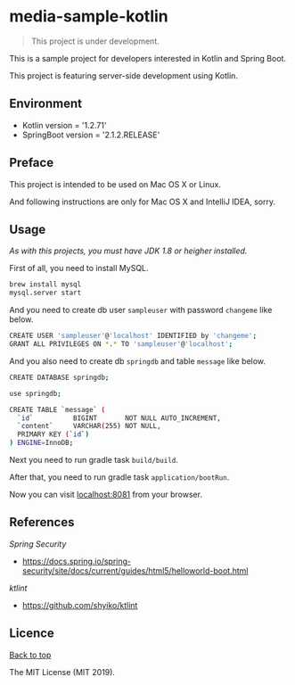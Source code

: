 # media-sample-kotlin

> This project is under development.

This is a sample project for developers interested in Kotlin and Spring Boot.

This project is featuring server-side development using Kotlin.

## Environment

* Kotlin version = '1.2.71'
* SpringBoot version = '2.1.2.RELEASE'

## Preface

This project is intended to be used on Mac OS X or Linux.

And following instructions are only for Mac OS X and IntelliJ IDEA, sorry.

## Usage

*As with this projects, you must have JDK 1.8 or heigher installed.*

First of all, you need to install MySQL.

```bash
brew install mysql
mysql.server start
```

And you need to create db user `sampleuser` with password `changeme` like below.

```bash
CREATE USER 'sampleuser'@'localhost' IDENTIFIED by 'changeme';
GRANT ALL PRIVILEGES ON *.* TO 'sampleuser'@'localhost';
```

And you also need to create db `springdb` and table `message` like below.

```bash
CREATE DATABASE springdb;

use springdb;

CREATE TABLE `message` (
  `id`          BIGINT       NOT NULL AUTO_INCREMENT,
  `content`     VARCHAR(255) NOT NULL,
  PRIMARY KEY (`id`)
) ENGINE=InnoDB;
```

Next you need to run gradle task `build/build`.

After that, you need to run gradle task `application/bootRun`.

Now you can visit [localhost:8081](localhost:8081) from your browser.

## References

*Spring Security*
* https://docs.spring.io/spring-security/site/docs/current/guides/html5/helloworld-boot.html

*ktlint*
* https://github.com/shyiko/ktlint


## Licence

<a href="#media-sample-kotlin">Back to top</a>

The MIT License (MIT 2019).
